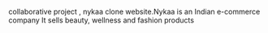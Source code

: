collaborative project , nykaa clone website.Nykaa is an Indian e-commerce company It sells beauty, wellness and fashion products 
